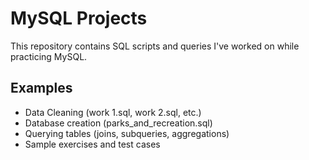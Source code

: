 # MySQL Projects 
This repository contains SQL scripts and queries I've worked on while practicing MySQL. 
 
## Examples 
- Data Cleaning (work 1.sql, work 2.sql, etc.) 
- Database creation (parks_and_recreation.sql) 
- Querying tables (joins, subqueries, aggregations) 
- Sample exercises and test cases 
